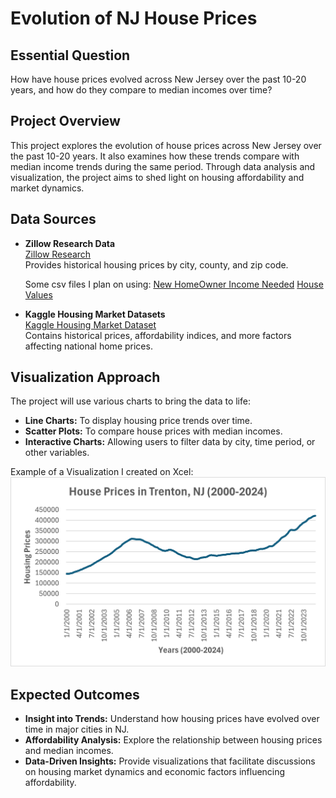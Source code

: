 # Evolution of NJ House Prices

## Essential Question
How have house prices evolved across New Jersey over the past 10-20 years, and how do they compare to median incomes over time?

## Project Overview
This project explores the evolution of house prices across New Jersey over the past 10-20 years. It also examines how these trends compare with median income trends during the same period. Through data analysis and visualization, the project aims to shed light on housing affordability and market dynamics.

## Data Sources
- **Zillow Research Data**  
  [Zillow Research](https://www.zillow.com/research/data/)  
  Provides historical housing prices by city, county, and zip code.

  Some csv files I plan on using:
  [New HomeOwner Income Needed](https://github.com/mizm13/Data-Visualization---Checkpoint-1/blob/main/Metro_new_homeowner_income_needed_downpayment_0.20_uc_sfrcondo_tier_0.33_0.67_sm_sa_month.csv)
  [House Values](https://raw.githubusercontent.com/mizm13/Data-Visualization---Checkpoint-1/refs/heads/main/Metro_zhvi_uc_sfrcondo_tier_0.33_0.67_sm_sa_month.csv)

- **Kaggle Housing Market Datasets**  
  [Kaggle Housing Market Dataset](https://www.kaggle.com/datasets/madhurpant/factors-affecting-usa-national-home-prices?resource=download)  
  Contains historical prices, affordability indices, and more factors affecting national home prices.

## Visualization Approach
The project will use various charts to bring the data to life:
- **Line Charts:** To display housing price trends over time.
- **Scatter Plots:** To compare house prices with median incomes.
- **Interactive Charts:** Allowing users to filter data by city, time period, or other variables.

Example of a Visualization I created on Xcel:
![Alt Text](https://github.com/mizm13/Data-Visualization---Checkpoint-1/blob/main/housing%20prices%20Trenton%202000-2024.png)

  
## Expected Outcomes
- **Insight into Trends:** Understand how housing prices have evolved over time in major cities in NJ.
- **Affordability Analysis:** Explore the relationship between housing prices and median incomes.
- **Data-Driven Insights:** Provide visualizations that facilitate discussions on housing market dynamics and economic factors influencing affordability.
